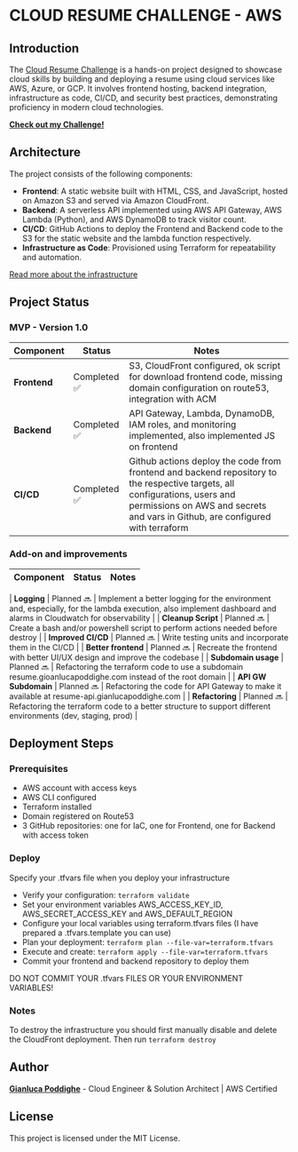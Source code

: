 # CLOUD RESUME CHALLENGE - AWS

## Introduction

The [Cloud Resume Challenge](https://cloudresumechallenge.dev/) is a hands-on project designed to showcase cloud skills by building and deploying a resume using cloud services like AWS, Azure, or GCP. It involves frontend hosting, backend integration, infrastructure as code, CI/CD, and security best practices, demonstrating proficiency in modern cloud technologies.

[**Check out my Challenge!**](https://www.gianlucapoddighe.com/)

## Architecture

The project consists of the following components:

- **Frontend**: A static website built with HTML, CSS, and JavaScript, hosted on Amazon S3 and served via Amazon CloudFront.
- **Backend**: A serverless API implemented using AWS API Gateway, AWS Lambda (Python), and AWS DynamoDB to track visitor count.
- **CI/CD**: GitHub Actions to deploy the Frontend and Backend code to the S3 for the static website and the lambda function respectively.
- **Infrastructure as Code**: Provisioned using Terraform for repeatability and automation.

[Read more about the infrastructure](./docs/architecture.md)

## Project Status

### MVP - Version 1.0
| Component   | Status          | Notes |
|------------|----------------|-------|
| **Frontend** | Completed ✅ | S3, CloudFront configured, ok script for download frontend code, missing domain configuration on route53, integration with ACM |
| **Backend**  | Completed ✅ | API Gateway, Lambda, DynamoDB, IAM roles, and monitoring implemented, also implemented JS on frontend |
| **CI/CD**    | Completed ✅ | Github actions deploy the code from frontend and backend repository to the respective targets, all configurations, users and permissions on AWS and secrets and vars in Github, are configured with terraform |

### Add-on and improvements
| Component   | Status          | Notes |
|------------|----------------|-------|

| **Logging**           | Planned 🔜      | Implement a better logging for the environment and, especially, for the lambda execution, also implement dashboard and alarms in Cloudwatch for observability |
| **Cleanup Script**    | Planned 🔜      | Create a bash and/or powershell script to perform actions needed before destroy |
| **Improved CI/CD**    | Planned 🔜      | Write testing units and incorporate them in the CI/CD |
| **Better frontend**   | Planned 🔜      | Recreate the frontend with better UI/UX design and improve the codebase |
| **Subdomain usage**   | Planned 🔜      | Refactoring the terraform code to use a subdomain resume.gioanlucapoddighe.com instead of the root domain |
| **API GW Subdomain**  | Planned 🔜      | Refactoring the code for API Gateway to make it available at resume-api.gianlucapoddighe.com |
| **Refactoring**       | Planned 🔜      | Refactoring the terraform code to a better structure to support different environments (dev, staging, prod) |

## Deployment Steps

### Prerequisites

- AWS account with access keys
- AWS CLI configured
- Terraform installed
- Domain registered on Route53
- 3 GitHub repositories: one for IaC, one for Frontend, one for Backend with access token

### Deploy

Specify your .tfvars file when you deploy your infrastructure
- Verify your configuration: `terraform validate`
- Set your environment variables AWS_ACCESS_KEY_ID, AWS_SECRET_ACCESS_KEY and AWS_DEFAULT_REGION
- Configure your local variables using terraform.tfvars files (I have prepared a .tfvars.template you can use)
- Plan your deployment: `terraform plan --file-var=terraform.tfvars`
- Execute and create: `terraform apply --file-var=terraform.tfvars`
- Commit your frontend and backend repository to deploy them

DO NOT COMMIT YOUR .tfvars FILES OR YOUR ENVIRONMENT VARIABLES! 

### Notes

To destroy the infrastructure you should first manually disable and delete the CloudFront deployment.
Then run `terraform destroy`

## Author

[**Gianluca Poddighe**](https://www.linkedin.com/in/gianluca-poddighe/) - Cloud Engineer & Solution Architect | AWS Certified

## License

This project is licensed under the MIT License.
